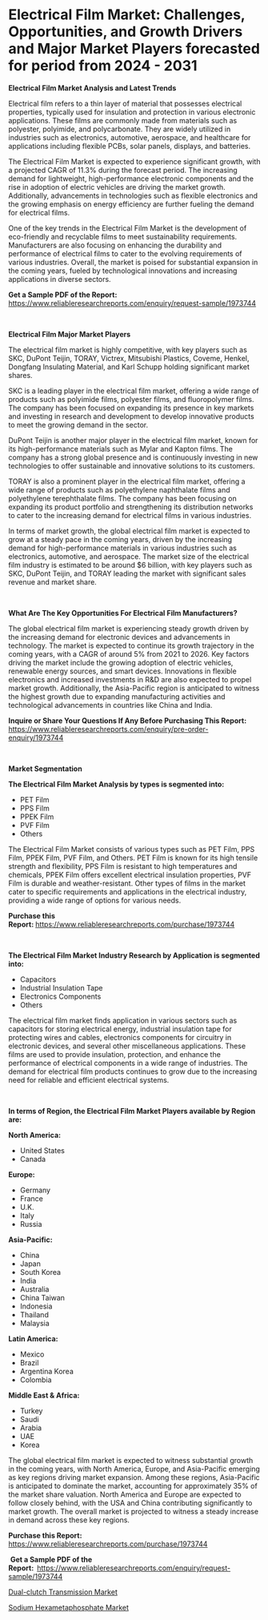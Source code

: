 <p><h1>Electrical Film Market: Challenges, Opportunities, and Growth Drivers and Major Market Players forecasted for period from 2024 - 2031</h1></p><p><strong>Electrical Film Market Analysis and Latest Trends</strong></p>
<p><p>Electrical film refers to a thin layer of material that possesses electrical properties, typically used for insulation and protection in various electronic applications. These films are commonly made from materials such as polyester, polyimide, and polycarbonate. They are widely utilized in industries such as electronics, automotive, aerospace, and healthcare for applications including flexible PCBs, solar panels, displays, and batteries.</p><p>The Electrical Film Market is expected to experience significant growth, with a projected CAGR of 11.3% during the forecast period. The increasing demand for lightweight, high-performance electronic components and the rise in adoption of electric vehicles are driving the market growth. Additionally, advancements in technologies such as flexible electronics and the growing emphasis on energy efficiency are further fueling the demand for electrical films. </p><p>One of the key trends in the Electrical Film Market is the development of eco-friendly and recyclable films to meet sustainability requirements. Manufacturers are also focusing on enhancing the durability and performance of electrical films to cater to the evolving requirements of various industries. Overall, the market is poised for substantial expansion in the coming years, fueled by technological innovations and increasing applications in diverse sectors.</p></p>
<p><strong>Get a Sample PDF of the Report:&nbsp;</strong> <a href="https://www.reliableresearchreports.com/enquiry/request-sample/1973744">https://www.reliableresearchreports.com/enquiry/request-sample/1973744</a></p>
<p>&nbsp;</p>
<p><strong>Electrical Film Major Market Players</strong></p>
<p><p>The electrical film market is highly competitive, with key players such as SKC, DuPont Teijin, TORAY, Victrex, Mitsubishi Plastics, Coveme, Henkel, Dongfang Insulating Material, and Karl Schupp holding significant market shares. </p><p>SKC is a leading player in the electrical film market, offering a wide range of products such as polyimide films, polyester films, and fluoropolymer films. The company has been focused on expanding its presence in key markets and investing in research and development to develop innovative products to meet the growing demand in the sector. </p><p>DuPont Teijin is another major player in the electrical film market, known for its high-performance materials such as Mylar and Kapton films. The company has a strong global presence and is continuously investing in new technologies to offer sustainable and innovative solutions to its customers. </p><p>TORAY is also a prominent player in the electrical film market, offering a wide range of products such as polyethylene naphthalate films and polyethylene terephthalate films. The company has been focusing on expanding its product portfolio and strengthening its distribution networks to cater to the increasing demand for electrical films in various industries. </p><p>In terms of market growth, the global electrical film market is expected to grow at a steady pace in the coming years, driven by the increasing demand for high-performance materials in various industries such as electronics, automotive, and aerospace. The market size of the electrical film industry is estimated to be around $6 billion, with key players such as SKC, DuPont Teijin, and TORAY leading the market with significant sales revenue and market share.</p></p>
<p>&nbsp;</p>
<p><strong>What Are The Key Opportunities For Electrical Film Manufacturers?</strong></p>
<p><p>The global electrical film market is experiencing steady growth driven by the increasing demand for electronic devices and advancements in technology. The market is expected to continue its growth trajectory in the coming years, with a CAGR of around 5% from 2021 to 2026. Key factors driving the market include the growing adoption of electric vehicles, renewable energy sources, and smart devices. Innovations in flexible electronics and increased investments in R&D are also expected to propel market growth. Additionally, the Asia-Pacific region is anticipated to witness the highest growth due to expanding manufacturing activities and technological advancements in countries like China and India.</p></p>
<p><strong>Inquire or Share Your Questions If Any Before Purchasing This Report:</strong> <a href="https://www.reliableresearchreports.com/enquiry/pre-order-enquiry/1973744">https://www.reliableresearchreports.com/enquiry/pre-order-enquiry/1973744</a></p>
<p>&nbsp;</p>
<p><strong>Market Segmentation</strong></p>
<p><strong>The Electrical Film Market Analysis by types is segmented into:</strong></p>
<p><ul><li>PET Film</li><li>PPS Film</li><li>PPEK Film</li><li>PVF Film</li><li>Others</li></ul></p>
<p><p>The Electrical Film Market consists of various types such as PET Film, PPS Film, PPEK Film, PVF Film, and Others. PET Film is known for its high tensile strength and flexibility, PPS Film is resistant to high temperatures and chemicals, PPEK Film offers excellent electrical insulation properties, PVF Film is durable and weather-resistant. Other types of films in the market cater to specific requirements and applications in the electrical industry, providing a wide range of options for various needs.</p></p>
<p><strong>Purchase this Report:&nbsp;</strong><a href="https://www.reliableresearchreports.com/purchase/1973744">https://www.reliableresearchreports.com/purchase/1973744</a></p>
<p>&nbsp;</p>
<p><strong>The Electrical Film Market Industry Research by Application is segmented into:</strong></p>
<p><ul><li>Capacitors</li><li>Industrial Insulation Tape</li><li>Electronics Components</li><li>Others</li></ul></p>
<p><p>The electrical film market finds application in various sectors such as capacitors for storing electrical energy, industrial insulation tape for protecting wires and cables, electronics components for circuitry in electronic devices, and several other miscellaneous applications. These films are used to provide insulation, protection, and enhance the performance of electrical components in a wide range of industries. The demand for electrical film products continues to grow due to the increasing need for reliable and efficient electrical systems.</p></p>
<p>&nbsp;</p>
<p><strong>In terms of Region, the Electrical Film Market Players available by Region are:</strong></p>
<p>
    <p> <strong> North America: </strong>
        <ul>
            <li>United States</li>
            <li>Canada</li>
        </ul>
        </p> 
    <p> <strong> Europe: </strong>
        <ul>
            <li>Germany</li>
            <li>France</li>
            <li>U.K.</li>
            <li>Italy</li>
            <li>Russia</li>
        </ul>
        </p> 
    <p> <strong> Asia-Pacific: </strong>
        <ul>
            <li>China</li>
            <li>Japan</li>
            <li>South Korea</li>
            <li>India</li>
            <li>Australia</li>
            <li>China Taiwan</li>
            <li>Indonesia</li>
            <li>Thailand</li>
            <li>Malaysia</li>
        </ul>
        </p> 
    <p> <strong> Latin America: </strong>
        <ul>
            <li>Mexico</li>
            <li>Brazil</li>
            <li>Argentina Korea</li>
            <li>Colombia</li>
        </ul>
        </p> 
    <p> <strong> Middle East & Africa: </strong>
        <ul>
            <li>Turkey</li>
            <li>Saudi</li>
            <li>Arabia</li>
            <li>UAE</li>
            <li>Korea</li>
        </ul>
    </p>
    </p>
<p><p>The global electrical film market is expected to witness substantial growth in the coming years, with North America, Europe, and Asia-Pacific emerging as key regions driving market expansion. Among these regions, Asia-Pacific is anticipated to dominate the market, accounting for approximately 35% of the market share valuation. North America and Europe are expected to follow closely behind, with the USA and China contributing significantly to market growth. The overall market is projected to witness a steady increase in demand across these key regions.</p></p>
<p><strong>Purchase this Report: </strong><a href="https://www.reliableresearchreports.com/purchase/1973744">https://www.reliableresearchreports.com/purchase/1973744</a></p>
<p>&nbsp;<strong>Get a Sample PDF of the Report:&nbsp;&nbsp;</strong><a href="https://www.reliableresearchreports.com/enquiry/request-sample/1973744">https://www.reliableresearchreports.com/enquiry/request-sample/1973744</a></p>
<p><strong></strong></p>
<p><p><a href="https://acidic-farm-354.notion.site/Dual-clutch-Transmission-Market-Insights-Market-Players-and-Forecast-Till-2031-a2308c567bbd440cb2f574eff5b60bb1">Dual-clutch Transmission Market</a></p><p><a href="https://github.com/danielneavesallisons03mba/Market-Research-Report-List-1/blob/main/sodium-hexametaphosphate-market.md">Sodium Hexametaphosphate Market</a></p></p>